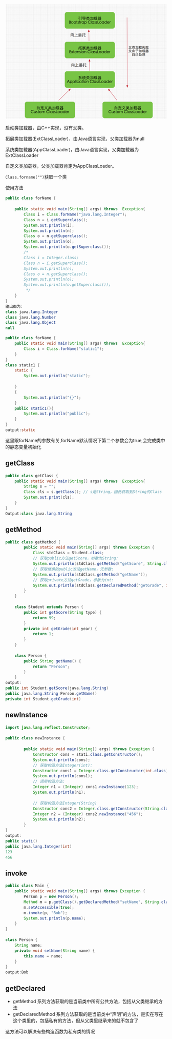 

![image-20210612163321834](img/image-20210612163321834-16361707709554.png)

启动类加载器，由C++实现，没有父类。

拓展类加载器(ExtClassLoader)，由Java语言实现，父类加载器为null

系统类加载器(AppClassLoader)，由Java语言实现，父类加载器为ExtClassLoader

自定义类加载器，父类加载器肯定为AppClassLoader。


`Class.forname("")`获取一个类

使用方法

```	java
public class forName {

    public static void main(String[] args) throws  Exception{
        Class i = Class.forName("java.lang.Integer");
        Class n = i.getSuperclass();
        System.out.println(i);
        System.out.println(n);
        Class o = n.getSuperclass();
        System.out.println(o);
        System.out.println(o.getSuperclass());
        /*
        Class i = Integer.class;
        Class n = i.getSuperclass();
        System.out.println(n);
        Class o = n.getSuperclass();
        System.out.println(o);
        System.out.println(o.getSuperclass());       
         */
    }
}
输出都为:
class java.lang.Integer
class java.lang.Number
class java.lang.Object
null
```

```java
public class forName {
    public static void main(String[] args) throws  Exception{
        Class i = Class.forName("static1");
    }
}
class static1 {
    static {
        System.out.println("static");

    }
    {
        System.out.println("{}");
    }
    public static1(){
        System.out.println("public");
    }
}
output:static
```

这里跟forName的参数有关,forName默认情况下第二个参数会为true,会完成类中的静态变量初始化

## getClass

```java
public class getClass {
    public static void main(String[] args) throws  Exception{
        String s = "";
        Class cls = s.getClass(); // s是String，因此获取到String的Class
        System.out.print(cls);
    }
}
Output:class java.lang.String
```

## getMethod

```java
public class getMethod {
        public static void main(String[] args) throws Exception {
            Class stdClass = Student.class;
            // 获取public方法getScore，参数为String:
            System.out.println(stdClass.getMethod("getScore", String.class));
            // 获取继承的public方法getName，无参数:
            System.out.println(stdClass.getMethod("getName"));
            // 获取private方法getGrade，参数为int:
            System.out.println(stdClass.getDeclaredMethod("getGrade", int.class));
        }
    }

    class Student extends Person {
        public int getScore(String type) {
            return 99;
        }
        private int getGrade(int year) {
            return 1;
        }
    }

    class Person {
        public String getName() {
            return "Person";
        }
    }
output:
public int Student.getScore(java.lang.String)
public java.lang.String Person.getName()
private int Student.getGrade(int)
```

## newInstance

```java
import java.lang.reflect.Constructor;

public class newInstance {

        public static void main(String[] args) throws Exception {
            Constructor cons = stati.class.getConstructor();
            System.out.println(cons);
            // 获取构造方法Integer(int):
            Constructor cons1 = Integer.class.getConstructor(int.class);
            System.out.println(cons1);
            // 调用构造方法:
            Integer n1 = (Integer) cons1.newInstance(123);
            System.out.println(n1);

            // 获取构造方法Integer(String)
            Constructor cons2 = Integer.class.getConstructor(String.class);
            Integer n2 = (Integer) cons2.newInstance("456");
            System.out.println(n2);
        }
}
output:
public stati()
public java.lang.Integer(int)
123
456
```

## invoke

```java
public class Main {
    public static void main(String[] args) throws Exception {
        Person p = new Person();
        Method m = p.getClass().getDeclaredMethod("setName", String.class);
        m.setAccessible(true);
        m.invoke(p, "Bob");
        System.out.println(p.name);
    }
}

class Person {
    String name;
    private void setName(String name) {
        this.name = name;
    }
}
output:Bob
```

## getDeclared

- getMethod 系列方法获取的是当前类中所有公共方法，包括从父类继承的方法
- getDeclaredMethod 系列方法获取的是当前类中“声明”的方法，是实在写在这个类里的，包括私有的方法，但从父类里继承来的就不包含了

这方法可以解决有些构造函数为私有类的情况